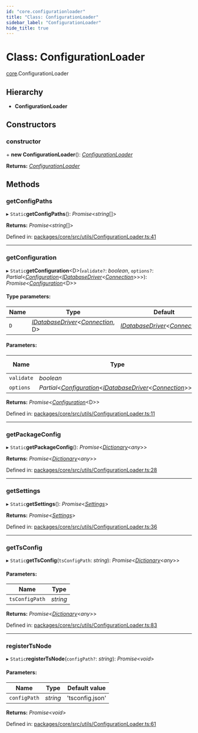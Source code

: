 ```yaml
---
id: "core.configurationloader"
title: "Class: ConfigurationLoader"
sidebar_label: "ConfigurationLoader"
hide_title: true
---
```


# Class: ConfigurationLoader

[core](../modules/core.md).ConfigurationLoader

## Hierarchy

* **ConfigurationLoader**

## Constructors

### constructor

\+ **new ConfigurationLoader**(): [*ConfigurationLoader*](core.configurationloader.md)

**Returns:** [*ConfigurationLoader*](core.configurationloader.md)

## Methods

### getConfigPaths

▸ `Static`**getConfigPaths**(): *Promise*<*string*[]\>

**Returns:** *Promise*<*string*[]\>

Defined in: [packages/core/src/utils/ConfigurationLoader.ts:41](https://github.com/mikro-orm/mikro-orm/blob/969d4229bd/packages/core/src/utils/ConfigurationLoader.ts#L41)

___

### getConfiguration

▸ `Static`**getConfiguration**<D\>(`validate?`: *boolean*, `options?`: *Partial*<[*Configuration*](core.configuration.md)<[*IDatabaseDriver*](../interfaces/core.idatabasedriver.md)<[*Connection*](core.connection.md)\>\>\>): *Promise*<[*Configuration*](core.configuration.md)<D\>\>

#### Type parameters:

Name | Type | Default |
------ | ------ | ------ |
`D` | [*IDatabaseDriver*](../interfaces/core.idatabasedriver.md)<[*Connection*](core.connection.md), D\> | [*IDatabaseDriver*](../interfaces/core.idatabasedriver.md)<[*Connection*](core.connection.md)\\> |

#### Parameters:

Name | Type | Default value |
------ | ------ | ------ |
`validate` | *boolean* | true |
`options` | *Partial*<[*Configuration*](core.configuration.md)<[*IDatabaseDriver*](../interfaces/core.idatabasedriver.md)<[*Connection*](core.connection.md)\>\>\> | ... |

**Returns:** *Promise*<[*Configuration*](core.configuration.md)<D\>\>

Defined in: [packages/core/src/utils/ConfigurationLoader.ts:11](https://github.com/mikro-orm/mikro-orm/blob/969d4229bd/packages/core/src/utils/ConfigurationLoader.ts#L11)

___

### getPackageConfig

▸ `Static`**getPackageConfig**(): *Promise*<[*Dictionary*](../modules/core.md#dictionary)<*any*\>\>

**Returns:** *Promise*<[*Dictionary*](../modules/core.md#dictionary)<*any*\>\>

Defined in: [packages/core/src/utils/ConfigurationLoader.ts:28](https://github.com/mikro-orm/mikro-orm/blob/969d4229bd/packages/core/src/utils/ConfigurationLoader.ts#L28)

___

### getSettings

▸ `Static`**getSettings**(): *Promise*<[*Settings*](../interfaces/core.settings.md)\>

**Returns:** *Promise*<[*Settings*](../interfaces/core.settings.md)\>

Defined in: [packages/core/src/utils/ConfigurationLoader.ts:36](https://github.com/mikro-orm/mikro-orm/blob/969d4229bd/packages/core/src/utils/ConfigurationLoader.ts#L36)

___

### getTsConfig

▸ `Static`**getTsConfig**(`tsConfigPath`: *string*): *Promise*<[*Dictionary*](../modules/core.md#dictionary)<*any*\>\>

#### Parameters:

Name | Type |
------ | ------ |
`tsConfigPath` | *string* |

**Returns:** *Promise*<[*Dictionary*](../modules/core.md#dictionary)<*any*\>\>

Defined in: [packages/core/src/utils/ConfigurationLoader.ts:83](https://github.com/mikro-orm/mikro-orm/blob/969d4229bd/packages/core/src/utils/ConfigurationLoader.ts#L83)

___

### registerTsNode

▸ `Static`**registerTsNode**(`configPath?`: *string*): *Promise*<*void*\>

#### Parameters:

Name | Type | Default value |
------ | ------ | ------ |
`configPath` | *string* | 'tsconfig.json' |

**Returns:** *Promise*<*void*\>

Defined in: [packages/core/src/utils/ConfigurationLoader.ts:61](https://github.com/mikro-orm/mikro-orm/blob/969d4229bd/packages/core/src/utils/ConfigurationLoader.ts#L61)
